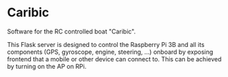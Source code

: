 # Caribic
Software for the RC controlled boat "Caribic".

This Flask server is designed to control the Raspberry Pi 3B and all its components (GPS, gyroscope, engine, steering, ...) onboard by exposing frontend that a mobile or other device can connect to.
This can be achieved by turning on the AP on RPi.
